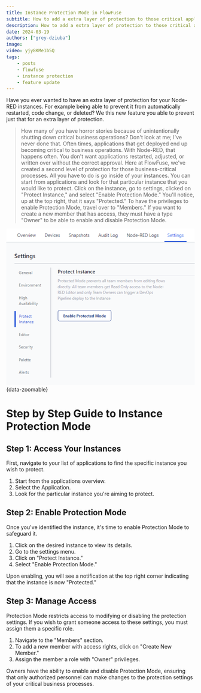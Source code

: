 ```yaml
---
title: Instance Protection Mode in FlowFuse
subtitle: How to add a extra layer of protection to those critical applications.
description: How to add a extra layer of protection to those critical applications.
date: 2024-03-19
authors: ["grey-dziuba"]
image: 
video: yjy8KMe1b5Q
tags:
    - posts
    - flowfuse
    - instance protection
    - feature update
---
```


Have you ever wanted to have an extra layer of protection for your Node-RED instances.  For example being able to prevent it from automatically restarted, code change, or deleted?  We this new feature you able to prevent just that for an extra layer of protection.

<!--more-->


> How many of you have horror stories because of unintentionally shutting down critical business operations? Don't look at me; I've never done that.
> Often times, applications that get deployed end up becoming critical to business operations. With Node-RED, that happens often. You don't want applications restarted, adjusted, or written over without the correct approval. Here at FlowFuse, we've created a second level of protection for those business-critical processes.
> All you have to do is go inside of your instances. You can start from applications and look for that particular instance that you would like to protect. Click on the instance, go to settings, clicked on "Protect Instance," and select "Enable Protection Mode."
> You'll notice, up at the top right, that it says "Protected." To have the privileges to enable Protection Mode, travel over to "Members." If you want to create a new member that has access, they must have a type "Owner" to be able to enable and disable Protection Mode.

!["FlowFuse Instance Protection Mode"](./images/node-red-protect-instance-flowfuse.png "FlowFuse Instance Protection Mode"){data-zoomable}

# Step by Step Guide to Instance Protection Mode

## Step 1: Access Your Instances
First, navigate to your list of applications to find the specific instance you wish to protect.

1. Start from the applications overview.
2. Select the Application.
3. Look for the particular instance you're aiming to protect.

## Step 2: Enable Protection Mode
Once you've identified the instance, it's time to enable Protection Mode to safeguard it.

1. Click on the desired instance to view its details.
2. Go to the settings menu.
3. Click on "Protect Instance."
4. Select "Enable Protection Mode."

Upon enabling, you will see a notification at the top right corner indicating that the instance is now "Protected."

## Step 3: Manage Access
Protection Mode restricts access to modifying or disabling the protection settings. If you wish to grant someone access to these settings, you must assign them a specific role.

1. Navigate to the "Members" section.
2. To add a new member with access rights, click on "Create New Member."
3. Assign the member a role with "Owner" privileges.

Owners have the ability to enable and disable Protection Mode, ensuring that only authorized personnel can make changes to the protection settings of your critical business processes.